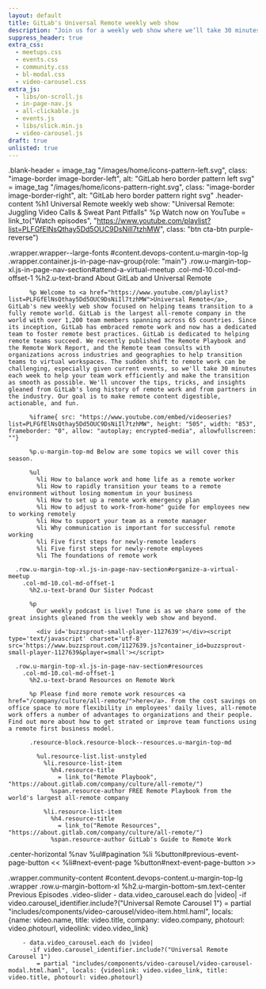 ```yaml
---
layout: default
title: GitLab's Universal Remote weekly web show
description: "Join us for a weekly web show where we’ll take 30 minutes to talk about the realities of remote work. We’ll tackle the real challenges, ask the hard questions, and of course, we’ll be sure to not take ourselves too seriously."
suppress_header: true
extra_css:
  - meetups.css
  - events.css
  - community.css
  - bl-modal.css
  - video-carousel.css
extra_js:
  - libs/on-scroll.js
  - in-page-nav.js
  - all-clickable.js
  - events.js
  - libs/slick.min.js
  - video-carousel.js
draft: true
unlisted: true
---
```

.blank-header
  = image_tag "/images/home/icons-pattern-left.svg", class: "image-border image-border-left", alt: "GitLab hero border pattern left svg"
  = image_tag "/images/home/icons-pattern-right.svg", class: "image-border image-border-right", alt: "GitLab hero border pattern right svg"
  .header-content
    %h1 Universal Remote weekly web show: "Universal Remote: Juggling Video Calls & Sweat Pant Pitfalls"
    %p Watch now on YouTube
    = link_to("Watch episodes", "https://www.youtube.com/playlist?list=PLFGfElNsQthay5Dd5OUC9DsNiIl7tzhMW", class: "btn cta-btn purple-reverse")

.wrapper.wrapper--large-fonts
  #content.devops-content.u-margin-top-lg
    .wrapper.container.js-in-page-nav-group{role: "main"}
      .row.u-margin-top-xl.js-in-page-nav-section#attend-a-virtual-meetup
        .col-md-10.col-md-offset-1
          %h2.u-text-brand About GitLab and Universal Remote

          %p Welcome to <a href="https://www.youtube.com/playlist?list=PLFGfElNsQthay5Dd5OUC9DsNiIl7tzhMW">Universal Remote</a>, GitLab's new weekly web show focused on helping teams transition to a fully remote world. GitLab is the largest all-remote company in the world with over 1,200 team members spanning across 65 countries. Since its inception, GitLab has embraced remote work and now has a dedicated team to foster remote best practices. GitLab is dedicated to helping remote teams succeed. We recently published The Remote Playbook and the Remote Work Report, and the Remote team consults with organizations across industries and geographies to help transition teams to virtual workspaces. The sudden shift to remote work can be challenging, especially given current events, so we'll take 30 minutes each week to help your team work efficiently and make the transition as smooth as possible. We'll uncover the tips, tricks, and insights gleaned from GitLab's long history of remote work and from partners in the industry. Our goal is to make remote content digestible, actionable, and fun.

          %iframe{ src: "https://www.youtube.com/embed/videoseries?list=PLFGfElNsQthay5Dd5OUC9DsNiIl7tzhMW", height: "505", width: "853", frameborder: "0", allow: "autoplay; encrypted-media", allowfullscreen: ""}

          %p.u-margin-top-md Below are some topics we will cover this season.

          %ul
            %li How to balance work and home life as a remote worker
            %li How to rapidly transition your teams to a remote environment without losing momentum in your business
            %li How to set up a remote work emergency plan
            %li How to adjust to work-from-home" guide for employees new to working remotely
            %li How to support your team as a remote manager
            %li Why communication is important for successful remote working
            %li Five first steps for newly-remote leaders
            %li Five first steps for newly-remote employees
            %li The foundations of remote work

      .row.u-margin-top-xl.js-in-page-nav-section#organize-a-virtual-meetup
        .col-md-10.col-md-offset-1
          %h2.u-text-brand Our Sister Podcast

          %p
            Our weekly podcast is live! Tune is as we share some of the great insights gleaned from the weekly web show and beyond.

            <div id='buzzsprout-small-player-1127639'></div><script type='text/javascript' charset='utf-8' src='https://www.buzzsprout.com/1127639.js?container_id=buzzsprout-small-player-1127639&player=small'></script>

      .row.u-margin-top-xl.js-in-page-nav-section#resources
        .col-md-10.col-md-offset-1
          %h2.u-text-brand Resources on Remote Work

          %p Please find more remote work resources <a href="/company/culture/all-remote/">here</a>. From the cost savings on office space to more flexibility in employees' daily lives, all-remote work offers a number of advantages to organizations and their people. Find out more about how to get strated or improve team functions using a remote first business model.

          .resource-block.resource-block--resources.u-margin-top-md

            %ul.resource-list.list-unstyled
              %li.resource-list-item
                %h4.resource-title
                  = link_to("Remote Playbook", "https://about.gitlab.com/company/culture/all-remote/")
                %span.resource-author FREE Remote Playbook from the world's largest all-remote company

              %li.resource-list-item
                %h4.resource-title
                  = link_to("Remote Resources", "https://about.gitlab.com/company/culture/all-remote/")
                %span.resource-author GitLab's Guide to Remote Work

.center-horizontal
  %nav
    %ul#pagination
      %li
        %button#previous-event-page-button
          <<
      %li#next-event-page
        %button#next-event-page-button
          >>

.wrapper.community-content
  #content.devops-content.u-margin-top-lg
    .wrapper
      .row.u-margin-bottom-xl
        %h2.u-margin-bottom-sm.text-center
          Previous Episodes
        .video-slider
          - data.video_carousel.each do |video|
            -if video.carousel_identifier.include?("Universal Remote Carousel 1")
              = partial "includes/components/video-carousel/video-item.html.haml", locals: {name: video.name, title: video.title, company: video.company, photourl: video.photourl, videolink: video.video_link}

        - data.video_carousel.each do |video|
          -if video.carousel_identifier.include?("Universal Remote Carousel 1")
            = partial "includes/components/video-carousel/video-carousel-modal.html.haml", locals: {videolink: video.video_link, title: video.title, photourl: video.photourl}
